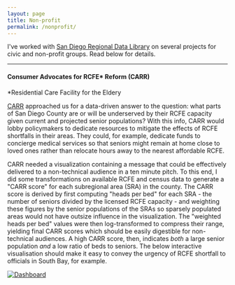 ```yaml
---
layout: page
title: Non-profit
permalink: /nonprofit/
---
```


I've worked with [San Diego Regional Data Library](www.sandiegodata.org) on several projects for civic and non-profit groups. Read below for details.

---
#### Consumer Advocates for RCFE* Reform (CARR)
*Residential Care Facility for the Eldery

[CARR](https://rcfereform.org/) approached us for a data-driven answer to the question: what parts of San Diego County are or will be underserved by their RCFE capacity given current and projected senior populations? With this info, CARR would lobby policymakers to dedicate resources to mitigate the effects of RCFE shortfalls in their areas. They could, for example, dedicate funds to concierge medical services so that seniors might remain at home close to loved ones rather than relocate hours away to the nearest affordable RCFE.

CARR needed a visualization containing a message that could be effectively delivered to a non-technical audience in a ten minute pitch. To this end, I did some transformations on available RCFE and census data to generate a "CARR score" for each subregional area (SRA) in the county. The CARR score is derived by first computing "heads per bed" for each SRA - the number of seniors divided by the licensed RCFE capacity - and weighting these figures by the senior populations of the SRAs so sparsely populated areas would not have outsize influence in the visualization. The "weighted heads per bed" values were then log-transformed to compress their range, yielding final CARR scores which should be easily digestible for non-technical audiences. A high CARR score, then, indicates _both_ a large senior population _and_ a low ratio of beds to seniors. The below interactive visualisation should make it easy to convey the urgency of RCFE shortfall to officials in South Bay, for example.

<body>
<div class='tableauPlaceholder' id='viz1505969786994' style='position: relative'><noscript><a href='#'><img alt='Dashboard ' src='https:&#47;&#47;public.tableau.com&#47;static&#47;images&#47;CA&#47;CARRScore-SanDiegoSRAs&#47;Dashboard&#47;1_rss.png' style='border: none' /></a></noscript><object class='tableauViz'  style='display:none;'><param name='host_url' value='https%3A%2F%2Fpublic.tableau.com%2F' /> <param name='site_root' value='' /><param name='name' value='CARRScore-SanDiegoSRAs&#47;Dashboard' /><param name='tabs' value='no' /><param name='toolbar' value='yes' /><param name='static_image' value='https:&#47;&#47;public.tableau.com&#47;static&#47;images&#47;CA&#47;CARRScore-SanDiegoSRAs&#47;Dashboard&#47;1.png' /> <param name='animate_transition' value='yes' /><param name='display_static_image' value='yes' /><param name='display_spinner' value='yes' /><param name='display_overlay' value='yes' /><param name='display_count' value='yes' /></object></div>                <script type='text/javascript'>                    var divElement = document.getElementById('viz1505969786994');                    var vizElement = divElement.getElementsByTagName('object')[0];                    vizElement.style.width='100%';vizElement.style.height=(divElement.offsetWidth*0.75)+'px';                    var scriptElement = document.createElement('script');                    scriptElement.src = 'https://public.tableau.com/javascripts/api/viz_v1.js';                    vizElement.parentNode.insertBefore(scriptElement, vizElement);                </script>
</body>


